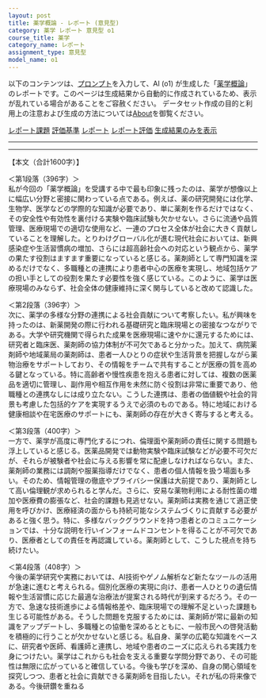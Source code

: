 ```yaml
---
layout: post
title: 薬学概論 - レポート (意見型)
category: 薬学 レポート 意見型 o1
course_title: 薬学
category_name: レポート
assignment_type: 意見型
model_name: o1
---
```


以下のコンテンツは、[プロンプト](https://github.com/takedatoshiyuki/synthetic_assignments/tree/main/generated/薬学/o1/prompt_レポート-意見型.md)を入力して、AI (o1) が生成した「[薬学概論](/contents/薬学/)」のレポートです。このページは生成結果から自動的に作成されているため、表示が乱れている場合があることをご容赦ください。
データセット作成の目的と利用上の注意および生成の方法については[About](/About)を御覧ください。

[レポート課題](../レポート課題-意見型)
[評価基準](../評価基準-意見型)
[レポート](../レポート-意見型)
[レポート評価](../レポート評価-意見型)
[生成結果のみを表示](https://github.com/takedatoshiyuki/synthetic_assignments/tree/main/generated/薬学/o1/レポート-意見型.md)
  

***
***
  
【本文（合計1600字）】

＜第1段落（396字）＞  
私が今回の「薬学概論」を受講する中で最も印象に残ったのは、薬学が想像以上に幅広い分野と密接に関わっている点である。例えば、薬の研究開発には化学、生物学、医学などの学際的な知識が必要であり、単に薬剤を作るだけではなく、その安全性や有効性を裏付ける実験や臨床試験も欠かせない。さらに流通や品質管理、医療現場での適切な使用など、一連のプロセス全体が社会に大きく貢献していることを理解した。とりわけグローバル化が進む現代社会においては、新興感染症や生活習慣病の増加、さらには超高齢社会への対応という観点から、薬学の果たす役割はますます重要になっていると感じる。薬剤師として専門知識を深めるだけでなく、多職種との連携により患者中心の医療を実現し、地域包括ケアの担い手としての役割を果たす必要性を強く感じている。このように、薬学は医療現場のみならず、社会全体の健康維持に深く関与していると改めて認識した。  

＜第2段落（396字）＞  
次に、薬学の多様な分野の連携による社会貢献について考察したい。私が興味を持ったのは、新薬開発の際に行われる基礎研究と臨床現場との密接なつながりである。大学や研究機関で得られた成果を医療現場に速やかに還元するためには、研究者と臨床医、薬剤師の協力体制が不可欠であると分かった。加えて、病院薬剤師や地域薬局の薬剤師は、患者一人ひとりの症状や生活背景を把握しながら薬物治療をサポートしており、その情報をチームで共有することが医療の質を高める鍵となっている。特に高齢者や慢性疾患を抱える患者に対しては、複数の医薬品を適切に管理し、副作用や相互作用を未然に防ぐ役割は非常に重要であり、他職種との連携なしには成り立たない。こうした連携は、患者の価値観や社会的背景も考慮した包括的ケアを実現するうえで必須のものである。特に地域における健康相談や在宅医療のサポートにも、薬剤師の存在が大きく寄与すると考える。  

＜第3段落（400字）＞  
一方で、薬学が高度に専門化するにつれ、倫理面や薬剤師の責任に関する問題も浮上していると感じる。医薬品開発では動物実験や臨床試験などが必要不可欠だが、それらが被験者や社会に与える影響を常に配慮しなければならない。また、薬剤師の業務には調剤や服薬指導だけでなく、患者の個人情報を扱う場面も多い。そのため、情報管理の徹底やプライバシー保護は大前提であり、薬剤師として高い倫理観が求められると学んだ。さらに、安易な薬物利用による耐性菌の増加や医療費の膨張など、社会的課題も見逃せない。薬剤師は実務を通じて適正使用を呼びかけ、医療経済の面からも持続可能なシステムづくりに貢献する必要があると強く思う。特に、多様なバックグラウンドを持つ患者とのコミュニケーションでは、十分な説明を行いインフォームドコンセントを得ることが不可欠であり、医療者としての責任を再認識している。薬剤師として、こうした視点を持ち続けたい。  

＜第4段落（408字）＞  
今後の薬学研究や実務においては、AI技術やゲノム解析など新たなツールの活用が急速に進むと考えられる。個別化医療の実現に向け、患者一人ひとりの遺伝情報や生活習慣に応じた最適な治療法が提案される時代が到来するだろう。その一方で、急速な技術進歩による情報格差や、臨床現場での理解不足といった課題も生じる可能性がある。そうした問題を克服するためには、薬剤師が常に最新の知識をアップデートし、多職種との協働を深めるとともに、一般市民への啓発活動を積極的に行うことが欠かせないと感じる。私自身、薬学の広範な知識をベースに、研究者や医師、看護師と連携し、地域や患者のニーズに応えられる実践力を身につけたい。薬学はこれからも社会を支える重要な学問分野であり、その可能性は無限に広がっていると確信している。今後も学びを深め、自身の関心領域を探究しつつ、患者と社会に貢献できる薬剤師を目指したい。それが私の将来像である。今後研鑽を重ねる
